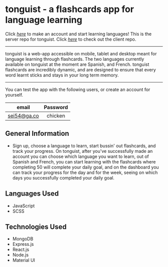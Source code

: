 # tonguist - a flashcards app for language learning

Click [_here_](https://tonguist.netlify.app/) to make an account and start learning languages!
This is the server repo for tonguist. Click [_here_](https://github.com/Foyoman/tonguist-client) to check out the client repo.

---------------------

tonguist is a web-app accessible on mobile, tablet and desktop meant for language learning through flashcards. The two languages currently available on tonguist at the moment are Spanish, and French. tonguist flashcards are incredibly dynamic, and are designed to ensure that every word learnt sticks and stays in your long term memory. 

-----------------

You can test the app with the following users, or create an account for yourself.

| **email**         | **Password** |
|:--------------------:|:------------:|
|sei54@ga.co           |   chicken    |

## General Information
- Sign up, choose a language to learn, start bussin' out flashcards, and track your progress. On tonguist, after you've successfully made an account you can choose which language you want to learn, out of Spanish and French, you can start learning with the flashcards where completing 50 will complete your daily goal, and on the dashboard you can track your progress for the day and for the week, seeing on which days you successfully completed your daily goal. 

## Languages Used
- JavaScript
- SCSS

## Technologies Used
- MongoDB
- Express.js
- React.js
- Node.js
- Material UI
